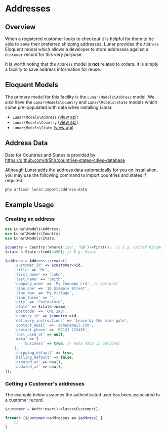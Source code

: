 # Addresses

## Overview

When a registered customer looks to checkout it is helpful for them to be able to save their preferred shipping 
addresses. Lunar provides the `Address` Eloquent model which allows a developer to store addresses against a `Customer`
record for this very purpose.

It is worth noting that the `Address` model is **not** related to orders. It is simply a facility to save address
information for reuse.

## Eloquent Models

The primary model for this facility is the `Lunar\Models\Address` model. We also have the `Lunar\Models\Country` and 
`Lunar\Models\State` models which come pre-populated with data when installing Lunar.

- `Lunar\Models\Address` ([view api](https://lunar-api-docs.staging-03.neondigital.co.uk/Lunar/Models/Address.html))
- `Lunar\Models\Country` ([view api](https://lunar-api-docs.staging-03.neondigital.co.uk/Lunar/Models/Country.html))
- `Lunar\Models\State` ([view api](https://lunar-api-docs.staging-03.neondigital.co.uk/Lunar/Models/State.html))

## Address Data

Data for Countries and States is provided by https://github.com/dr5hn/countries-states-cities-database

Although Lunar adds the address data automatically for you on installation, you may use the following command to import 
countries and states if required.

```sh
php artisan lunar:import:address-data
```
## Example Usage

### Creating an address

```php
use Lunar\Models\Address;
use Lunar\Models\Country;
use Lunar\Models\State;

$country = Country::where('iso', 'GB')->first();  // E.g. United Kingdom
$state = State::find(4496); // E.g. Essex

$address = Address::create([
    'customer_id' => $customer->id,
    'title' => 'Mr',
    'first_name' => 'John',
    'last_name' => 'Smith',
    'company_name' => 'My Company Ltd', // optional
    'line_one' => '10 Example Street',
    'line_two' => 'My Village',
    'line_three' => '',
    'city' => 'Chelmsford',
    'state' => $state->name,
    'postcode' => 'CM1 2AB',
    'country_id' => $country->id,
    'delivery_instructions' => 'Leave by the side gate',
    'contact_email' => 'some@email.com',
    'contact_phone' => '07123 123456',
    'last_used_at' => null,
    'meta' => [
        'business' => true, // meta data is optional
    ],
    'shipping_default' => true,
    'billing_default' => false,
    'created_at' => now(),
    'updated_at' => now(),
]);
```

### Getting a Customer's addresses

The example below assumes the authenticated user has been associated to a customer record.

```php
$customer = Auth::user()->latestCustomer();

foreach ($customer->addresses as $address) {
    // 
}

```
